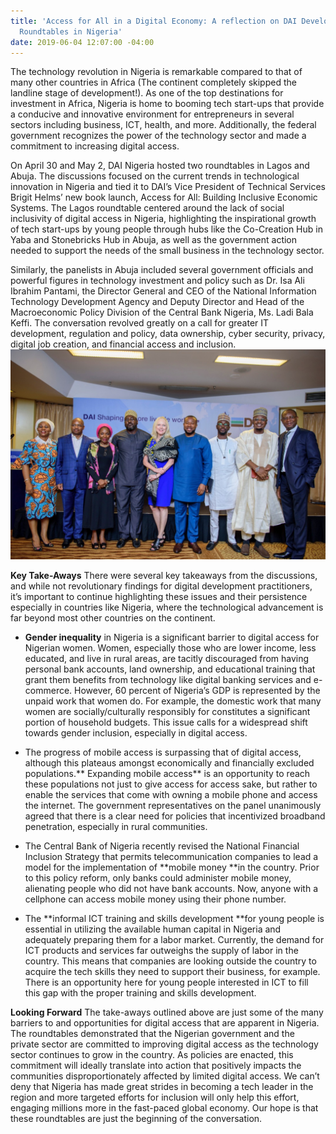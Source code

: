 ```yaml
---
title: 'Access for All in a Digital Economy: A reflection on DAI Development Matters
  Roundtables in Nigeria'
date: 2019-06-04 12:07:00 -04:00
---
```


The technology revolution in Nigeria is remarkable compared to that of many other countries in Africa (The continent completely skipped the landline stage of development!). As one of the top destinations for investment in Africa, Nigeria is home to booming tech start-ups that provide a conducive and innovative environment for entrepreneurs in several sectors including business, ICT, health, and more. Additionally, the federal government recognizes the power of the technology sector and made a commitment to increasing digital access.

On April 30 and May 2, DAI Nigeria hosted two roundtables in Lagos and Abuja. The discussions focused on the current trends in technological innovation in Nigeria and tied it to DAI’s Vice President of Technical Services Brigit Helms’ new book launch, Access for All: Building Inclusive  Economic Systems. The Lagos roundtable centered around the lack of social inclusivity of digital access in Nigeria, highlighting the inspirational growth of tech start-ups by young people through hubs like the Co-Creation Hub in Yaba and Stonebricks Hub in Abuja, as well as the government action needed to support the needs of the small business in the technology sector.

Similarly, the panelists in Abuja included several government officials and powerful figures in technology investment and policy such as Dr. Isa Ali Ibrahim Pantami, the Director General and CEO of the National Information Technology Development Agency and Deputy Director and Head of the Macroeconomic Policy Division of the Central Bank Nigeria, Ms. Ladi Bala Keffi. The conversation revolved greatly on a call for greater IT development, regulation and policy, data ownership, cyber security, privacy, digital job creation, and financial access and inclusion.![nigeria pic.jpeg](/uploads/nigeria%20pic.jpeg)

**Key Take-Aways**
There were several key takeaways from the discussions, and while not revolutionary findings for digital development practitioners, it’s important to continue highlighting these issues and their persistence especially in countries like Nigeria, where the technological advancement is far beyond most other countries on the continent.

* **Gender inequality** in Nigeria is a significant barrier to digital access for Nigerian women. Women, especially those who are lower income, less educated, and live in rural areas, are tacitly discouraged from having personal bank accounts, land ownership, and educational training that grant them benefits from technology like digital banking services and e-commerce. However, 60 percent of Nigeria’s GDP is represented by the unpaid work that women do. For example, the domestic work that many women are socially/culturally responsibly for constitutes a significant portion of household budgets. This issue calls for a widespread shift towards gender inclusion, especially in digital access.

* The progress of mobile access is surpassing that of digital access, although this plateaus amongst economically and financially excluded populations.\*\* Expanding mobile access\*\* is an opportunity to reach these populations not just to give access for access sake, but rather to enable the services that come with owning a mobile phone and access the internet. The government representatives on the panel unanimously agreed that there is a clear need for policies that incentivized broadband penetration, especially in rural communities.

* The Central Bank of Nigeria recently revised the National Financial Inclusion Strategy that permits telecommunication companies to lead a model for the implementation of \*\*mobile money \*\*in the country. Prior to this policy reform, only banks could administer mobile money, alienating people who did not have bank accounts. Now, anyone with a cellphone can access mobile money using their phone number.

* The \*\*informal ICT training and skills development \*\*for young people is essential in utilizing the available human capital in Nigeria and adequately preparing them for a labor market. Currently, the demand for ICT products and services far outweighs the supply of labor in the country. This means that companies are looking outside the country to acquire the tech skills they need to support their business, for example. There is an opportunity here for young people interested in ICT to fill this gap with the proper training and skills development.

**Looking Forward**
The take-aways outlined above are just some of the many barriers to and opportunities for digital access that are apparent in Nigeria. The roundtables demonstrated that the Nigerian government and the private sector are committed to improving digital access as the technology sector continues to grow in the country. As policies are enacted, this commitment will ideally translate into action that positively impacts the communities disproportionately affected by limited digital access. We can’t deny that Nigeria has made great strides in becoming a tech leader in the region and more targeted efforts for inclusion will only help this effort, engaging millions more in the fast-paced global economy. Our hope is that these roundtables are just the beginning of the conversation.